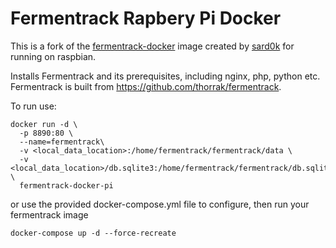 # Fermentrack Rapbery Pi Docker 
This is a fork of the [fermentrack-docker](https://hub.docker.com/r/sard0k/fermentrack-docker) image created by [sard0k](https://hub.docker.com/u/sard0k) for running on raspbian.

Installs Fermentrack and its prerequisites, including nginx, php, python etc. Fermentrack is built from https://github.com/thorrak/fermentrack.

To run use:
```
docker run -d \
  -p 8890:80 \
  --name=fermentrack\
  -v <local_data_location>:/home/fermentrack/fermentrack/data \
  -v <local_data_location>/db.sqlite3:/home/fermentrack/fermentrack/db.sqlite3 \
  fermentrack-docker-pi
```
or use the provided docker-compose.yml file to configure, then run your fermentrack image

`docker-compose up -d --force-recreate`

